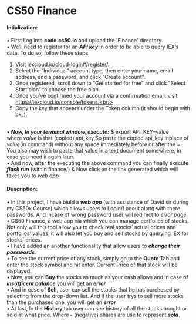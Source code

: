 # CS50 Finance
#### Intialization:
• First Log into **code.cs50.io** and upload the 'Finance' directory. <br/>
• We’ll need to register for an ***API key*** in order to be able to query IEX’s data. To do so, follow these steps:<br/>
1) Visit iexcloud.io/cloud-login#/register/.<br/>
2) Select the “Individual” account type, then enter your name, email address, and a password, and click “Create account”.<br/>
3) Once registered, scroll down to “Get started for free” and click “Select Start plan” to choose the free plan.<br/>
4) Once you’ve confirmed your account via a confirmation email, visit https://iexcloud.io/console/tokens.<br/>
5) Copy the key that appears under the Token column (it should begin with pk_).<br/>
##
• ***Now, In your terminal window, execute:***
$ export API_KEY=value<br/>
where *value* is that (copied) api_key,So paste the copied api_key inplace of *value*(in command) without any space immediately before or after the *=*. You also may wish to paste that value in a text document somewhere, in case you need it again later.<br/>
• And now, after the executing the above command you can finally execute ***flask run*** (within finance/) & Now click on the link generated which will takes you to *web app*
#### Description:
• In this project, I have biuld a ***web app*** (with assistance of David sir during my CS50x Course) which allows users to Login/Logout along with there passwords. And incase of wrong password user will redirect to *error page*.<br/>
• C$50 Finance, a web app via which you can manage portfolios of stocks. Not only will this tool allow you to check real stocks’ actual prices and portfolios’ values, it will also let you buy and sell stocks by querying IEX for stocks’ prices.<br/>
• I have added an another functionality that allow users to ***change their passwords***.<br/>
• To see the current price of any stock, simply go to the **Quote** Tab and enter the stock symbol and hit enter. Current Price of that stock will be displayed.<br/>
• Now, you can **Buy** the stocks as much as your cash allows and in case of ***insufficent balance*** you will get an ***error***<br/>
• And in case of **Sell**, user can sell the stocks that he has purchased by selecting from the drop-down list. And if the user trys to sell more stocks than the purchased one, you will get an ***error***<br/>
• At last, In the **History** tab user can see history of all the stocks bought or sold at what price. Where **-** (negative) shares are use to represent ***sold***.
